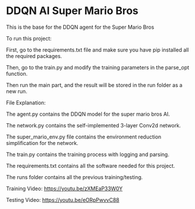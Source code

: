 # DDQN AI Super Mario Bros
 This is the base for the DDQN agent for the Super Mario Bros
 
 To run this project: 
 
 First, go to the requirements.txt file and make sure you have pip installed all the required packages. 
 
 Then, go to the train.py and modify the training parameters in the parse_opt function. 
 
 Then run the main part, and the result will be stored in the run folder as a new run.
 
 File Explanation:
 
 The agent.py contains the DDQN model for the super mario bros AI. 
 
 The network.py contains the self-implemented 3-layer Conv2d network.
 
 The super_mario_env.py file contains the environment reduction simplification for the network.
 
 The train.py contains the training process with logging and parsing.
 
 The requirements.txt contains all the software needed for this project.
 
 The runs folder contains all the previous training/testing.


 Training Video: https://youtu.be/zXMEaP33W0Y

 Testing Video: https://youtu.be/eORpPwvvC88
